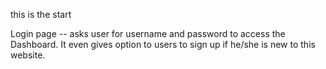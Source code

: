 this is the start

Login page -- asks user for username and password to access the Dashboard. It even gives option to users to sign up if he/she is new to this website.
